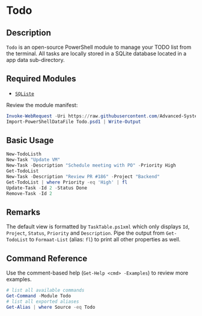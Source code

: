 # Todo

## Description

`Todo` is an open-source PowerShell module to manage your TODO list from the terminal. All tasks are locally stored
in a SQLite database located in a app data sub-directory.

## Required Modules

- [`SQListe`](https://www.nuget.org/packages/System.Data.SQLite/)

Review the module manifest:

```powershell
Invoke-WebRequest -Uri https://raw.githubusercontent.com/Advanced-Systems/todo/master/src/Todo.psd1 -OutFile Todo.psd1
Import-PowerShellDataFile Todo.psd1 | Write-Output
```

## Basic Usage

```powershell
New-TodoListh
New-Task "Update VM"
New-Task -Description "Schedule meeting with PO" -Priority High
Get-TodoList
New-Task -Description "Review PR #186" -Project "Backend"
Get-TodoList | where Priority -eq 'High' | fl
Update-Task -Id 2 -Status Done
Remove-Task -Id 2
```

## Remarks

The default view is formatted by `TaskTable.ps1xml` which only displays `Id`, `Project`, `Status`, `Priority` and `Description`.
Pipe the output from `Get-TodoList` to `Formaat-List` (alias: `fl`) to print all other properties as well.

## Command Reference

Use the comment-based help (`Get-Help <cmd> -Examples`) to review more examples.

```powershell
# list all available commands
Get-Command -Module Todo
# list all exported aliases
Get-Alias | where Source -eq Todo
```
